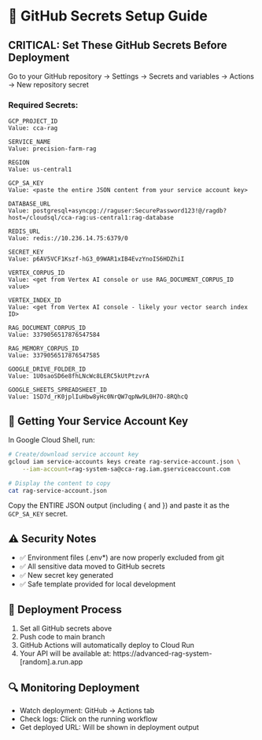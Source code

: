 # 🔐 GitHub Secrets Setup Guide

## CRITICAL: Set These GitHub Secrets Before Deployment

Go to your GitHub repository → Settings → Secrets and variables → Actions → New repository secret

### Required Secrets:

```
GCP_PROJECT_ID
Value: cca-rag

SERVICE_NAME  
Value: precision-farm-rag

REGION
Value: us-central1

GCP_SA_KEY
Value: <paste the entire JSON content from your service account key>

DATABASE_URL
Value: postgresql+asyncpg://raguser:SecurePassword123!@/ragdb?host=/cloudsql/cca-rag:us-central1:rag-database

REDIS_URL
Value: redis://10.236.14.75:6379/0

SECRET_KEY
Value: p6AV5VCF1Kszf-hG3_09WAR1xIB4EvzYnoIS6HDZhiI

VERTEX_CORPUS_ID
Value: <get from Vertex AI console or use RAG_DOCUMENT_CORPUS_ID value>

VERTEX_INDEX_ID  
Value: <get from Vertex AI console - likely your vector search index ID>

RAG_DOCUMENT_CORPUS_ID
Value: 3379056517876547584

RAG_MEMORY_CORPUS_ID
Value: 3379056517876547585

GOOGLE_DRIVE_FOLDER_ID
Value: 1U0saoSD6e8fhLNcWc8LERC5kUtPtzvrA

GOOGLE_SHEETS_SPREADSHEET_ID
Value: 1SD7d_rK0jplIuHbw8yHc0NrQW7qpNw9L0H7O-8RQhcQ
```

## 🔑 Getting Your Service Account Key

In Google Cloud Shell, run:

```bash
# Create/download service account key
gcloud iam service-accounts keys create rag-service-account.json \
    --iam-account=rag-system-sa@cca-rag.iam.gserviceaccount.com

# Display the content to copy
cat rag-service-account.json
```

Copy the ENTIRE JSON output (including { and }) and paste it as the `GCP_SA_KEY` secret.

## ⚠️ Security Notes

- ✅ Environment files (.env*) are now properly excluded from git
- ✅ All sensitive data moved to GitHub secrets
- ✅ New secret key generated
- ✅ Safe template provided for local development

## 🚀 Deployment Process

1. Set all GitHub secrets above
2. Push code to main branch
3. GitHub Actions will automatically deploy to Cloud Run
4. Your API will be available at: https://advanced-rag-system-[random].a.run.app

## 🔍 Monitoring Deployment

- Watch deployment: GitHub → Actions tab
- Check logs: Click on the running workflow
- Get deployed URL: Will be shown in deployment output
